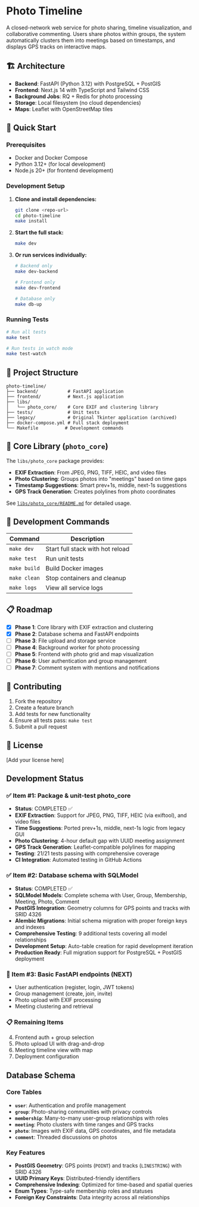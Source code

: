 # Photo Timeline

A closed-network web service for photo sharing, timeline visualization, and collaborative commenting. Users share photos within groups, the system automatically clusters them into meetings based on timestamps, and displays GPS tracks on interactive maps.

## 🏗️ Architecture

- **Backend**: FastAPI (Python 3.12) with PostgreSQL + PostGIS
- **Frontend**: Next.js 14 with TypeScript and Tailwind CSS
- **Background Jobs**: RQ + Redis for photo processing
- **Storage**: Local filesystem (no cloud dependencies)
- **Maps**: Leaflet with OpenStreetMap tiles

## 🚀 Quick Start

### Prerequisites

- Docker and Docker Compose
- Python 3.12+ (for local development)
- Node.js 20+ (for frontend development)

### Development Setup

1. **Clone and install dependencies:**

   ```bash
   git clone <repo-url>
   cd photo-timeline
   make install
   ```

2. **Start the full stack:**

   ```bash
   make dev
   ```

3. **Or run services individually:**

   ```bash
   # Backend only
   make dev-backend

   # Frontend only
   make dev-frontend

   # Database only
   make db-up
   ```

### Running Tests

```bash
# Run all tests
make test

# Run tests in watch mode
make test-watch
```

## 📁 Project Structure

```
photo-timeline/
├── backend/           # FastAPI application
├── frontend/          # Next.js application
├── libs/
│   └── photo_core/    # Core EXIF and clustering library
├── tests/             # Unit tests
├── legacy/            # Original Tkinter application (archived)
├── docker-compose.yml # Full stack deployment
└── Makefile          # Development commands
```

## 🧪 Core Library (`photo_core`)

The `libs/photo_core` package provides:

- **EXIF Extraction**: From JPEG, PNG, TIFF, HEIC, and video files
- **Photo Clustering**: Groups photos into "meetings" based on time gaps
- **Timestamp Suggestions**: Smart prev+1s, middle, next-1s suggestions
- **GPS Track Generation**: Creates polylines from photo coordinates

See [`libs/photo_core/README.md`](libs/photo_core/README.md) for detailed usage.

## 🔧 Development Commands

| Command      | Description                      |
| ------------ | -------------------------------- |
| `make dev`   | Start full stack with hot reload |
| `make test`  | Run unit tests                   |
| `make build` | Build Docker images              |
| `make clean` | Stop containers and cleanup      |
| `make logs`  | View all service logs            |

## 📋 Roadmap

- [x] **Phase 1**: Core library with EXIF extraction and clustering
- [x] **Phase 2**: Database schema and FastAPI endpoints
- [ ] **Phase 3**: File upload and storage service
- [ ] **Phase 4**: Background worker for photo processing
- [ ] **Phase 5**: Frontend with photo grid and map visualization
- [ ] **Phase 6**: User authentication and group management
- [ ] **Phase 7**: Comment system with mentions and notifications

## 🤝 Contributing

1. Fork the repository
2. Create a feature branch
3. Add tests for new functionality
4. Ensure all tests pass: `make test`
5. Submit a pull request

## 📄 License

[Add your license here]

## Development Status

### ✅ Item #1: Package & unit-test photo_core

- **Status**: COMPLETED ✅
- **EXIF Extraction**: Support for JPEG, PNG, TIFF, HEIC (via exiftool), and video files
- **Time Suggestions**: Ported prev+1s, middle, next-1s logic from legacy GUI
- **Photo Clustering**: 4-hour default gap with UUID meeting assignment
- **GPS Track Generation**: Leaflet-compatible polylines for mapping
- **Testing**: 21/21 tests passing with comprehensive coverage
- **CI Integration**: Automated testing in GitHub Actions

### ✅ Item #2: Database schema with SQLModel

- **Status**: COMPLETED ✅
- **SQLModel Models**: Complete schema with User, Group, Membership, Meeting, Photo, Comment
- **PostGIS Integration**: Geometry columns for GPS points and tracks with SRID 4326
- **Alembic Migrations**: Initial schema migration with proper foreign keys and indexes
- **Comprehensive Testing**: 9 additional tests covering all model relationships
- **Development Setup**: Auto-table creation for rapid development iteration
- **Production Ready**: Full migration support for PostgreSQL + PostGIS deployment

### 🔄 Item #3: Basic FastAPI endpoints (NEXT)

- User authentication (register, login, JWT tokens)
- Group management (create, join, invite)
- Photo upload with EXIF processing
- Meeting clustering and retrieval

### 📋 Remaining Items

4. Frontend auth + group selection
5. Photo upload UI with drag-and-drop
6. Meeting timeline view with map
7. Deployment configuration

## Database Schema

### Core Tables

- **`user`**: Authentication and profile management
- **`group`**: Photo-sharing communities with privacy controls
- **`membership`**: Many-to-many user-group relationships with roles
- **`meeting`**: Photo clusters with time ranges and GPS tracks
- **`photo`**: Images with EXIF data, GPS coordinates, and file metadata
- **`comment`**: Threaded discussions on photos

### Key Features

- **PostGIS Geometry**: GPS points (`POINT`) and tracks (`LINESTRING`) with SRID 4326
- **UUID Primary Keys**: Distributed-friendly identifiers
- **Comprehensive Indexing**: Optimized for time-based and spatial queries
- **Enum Types**: Type-safe membership roles and statuses
- **Foreign Key Constraints**: Data integrity across all relationships
